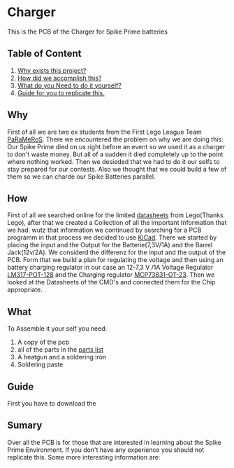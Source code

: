 # Charger
This is the PCB of the Charger for Spike Prime batteries

## Table of Content

1. [Why exists this project?](#Why)
2. [How did we accomplish this?](#How)
3. [What do you Need to do it yourself?](#What)
4. [Guide for you to replicate this.](#Guide)

## Why

First of all we are two ex students from the First Lego League Team [PaRaMeRoS](https://www.parameros.net).
There we encountered the problem on why we are doing this:
Our Spike Prime died on us right before an event so we used it as a charger to don't waste money.
But all of a sudden it died completely up to the point where nothing worked.
Then we desieded that we had to do it our selfs to stay prepared for our contests.
Also we thought that we could build a few of them so we can charde our Spike Batteries parallel.

## How

First of all we searched online for the limited [datasheets](https://github.com/Ekips-Prime-Pro/Charger/blob/5f66ce05a6301ec8a03dad4ef41c37c246556ab5/Material/SPIKE_Prime_Battery_Tech_Spec_Sheet.pdf) from Lego(Thanks Lego),
after that we created a Collection of all the important Information that we had.
wutz that information we continued by sesrching for a PCB programm in that process we
decided to use [KiCad](https://www.kicad.org). There we started by placing the input and the 
Output for the Batterie(7,3V/1A) and the Barrel Jack(12v/2A). We considerd the differenz
for the input and the output of the PCB.
Form that we build a plan for regulating the voltage and then using an battery charging 
regulator in our case an 12-7,3 V /1A Voltage Regulator [LM317-POT-128]() and the Charging 
regulator [MCP73831-OT-23](https://github.com/Ekips-Prime-Pro/Charger/blob/5f66ce05a6301ec8a03dad4ef41c37c246556ab5/Material/MCP73831-Family-Data-Sheet-DS20001984H.pdf). 
Then we looked at the Datasheets of the CMD's and connected them for the Chip appropriate.

## What

To Assemble it your self you need:
1. A copy of the pcb
2. all of the parts in the [parts list](#)
3. A heatgun and a soldering iron
4. Soldering paste

## Guide

First you have to download the 

## Sumary

Over all the PCB is for those that are interested in learning about the Spike Prime Environment.
If you don't have any experience you should not replicate this.
Some more interesting information are:
